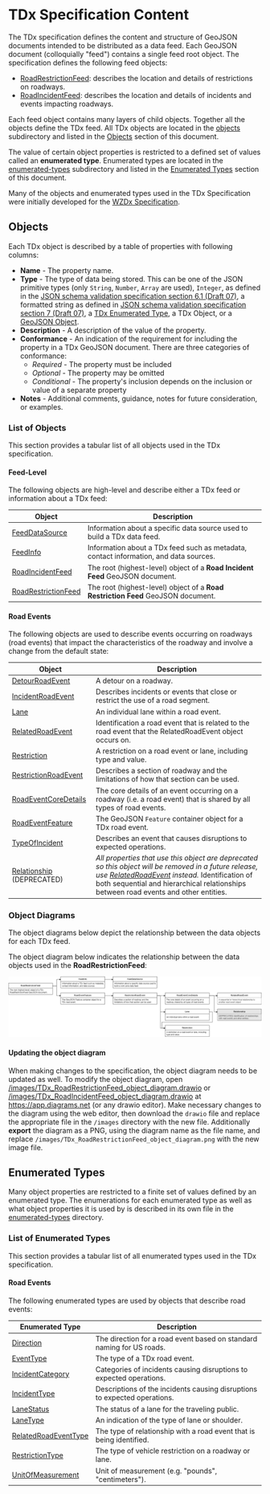 # TDx Specification Content
The TDx specification defines the content and structure of GeoJSON documents intended to be distributed as a data feed. Each GeoJSON document (colloquially "feed") contains a single feed root object. The specification defines the following feed objects:

- [RoadRestrictionFeed](/spec-content/objects/RoadRestrictionFeed.md): describes the location and details of restrictions on roadways.
- [RoadIncidentFeed](/spec-content/objects/RoadIncidentFeed.md): describes the location and details of incidents and events impacting roadways.

Each feed object contains many layers of child objects. Together all the objects define the TDx feed. All TDx objects are located in the [objects](/spec-content/objects) subdirectory and listed in the [Objects](#objects) section of this document.

The value of certain object properties is restricted to a defined set of values called an **enumerated type**. Enumerated types are located in the [enumerated-types](/spec-content/enumerated-types) subdirectory and listed in the [Enumerated Types](#enumerated-types) section of this document.

Many of the objects and enumerated types used in the TDx Specification were initially developed for the [WZDx Specification](https://github.com/usdot-jpo-ode/wzdx).

## Objects
Each TDx object is described by a table of properties with following columns:

- **Name** - The property name.
- **Type** - The type of data being stored. This can be one of the JSON primitive types (only `String`, `Number`, `Array` are used), `Integer`, as defined in the [JSON schema validation specification section 6.1 (Draft 07)](https://tools.ietf.org/html/draft-handrews-json-schema-validation-01#section-6.1), a formatted string as defined in [JSON schema validation specification section 7 (Draft 07)](https://datatracker.ietf.org/doc/html/draft-handrews-json-schema-validation-01#section-7.3), a [TDx Enumerated Type](#enumerated-types), a TDx Object, or a [GeoJSON Object](https://tools.ietf.org/html/rfc7946#section-3).
- **Description** - A description of the value of the property.
- **Conformance** - An indication of the requirement for including the property in a TDx GeoJSON document. There are three categories of conformance:
    - *Required* - The property must be included
    - *Optional* - The property may be omitted
    - *Conditional* - The property's inclusion depends on the inclusion or value of a separate property
- **Notes** - Additional comments, guidance, notes for future consideration, or examples.

### List of Objects
This section provides a tabular list of all objects used in the TDx specification.

#### Feed-Level
The following objects are high-level and describe either a TDx feed or information about a TDx feed:

Object | Description
--- | ---
[FeedDataSource](/spec-content/objects/FeedDataSource.md) | Information about a specific data source used to build a TDx data feed.
[FeedInfo](/spec-content/objects/FeedInfo.md) | Information about a TDx feed such as metadata, contact information, and data sources.
[RoadIncidentFeed](/spec-content/objects/RoadIncidentFeed.md) | The root (highest-level) object of a **Road Incident Feed** GeoJSON document.
[RoadRestrictionFeed](/spec-content/objects/RoadRestrictionFeed.md) | The root (highest-level) object of a **Road Restriction Feed** GeoJSON document.

#### Road Events
The following objects are used to describe events occurring on roadways (road events) that impact the characteristics of the roadway and involve a change from the default state:

Object | Description
--- | ---
[DetourRoadEvent](/spec-content/objects/DetourRoadEvent.md) | A detour on a roadway.
[IncidentRoadEvent](/spec-content/objects/IncidentRoadEvent.md) | Describes incidents or events that close or restrict the use of a road segment.
[Lane](/spec-content/objects/Lane.md) | An individual lane within a road event.
[RelatedRoadEvent](/spec-content/objects/RelatedRoadEvent.md) | Identification a road event that is related to the road event that the RelatedRoadEvent object occurs on.
[Restriction](/spec-content/objects/Restriction.md) | A restriction on a road event or lane, including type and value.
[RestrictionRoadEvent](/spec-content/objects/RestrictionRoadEvent.md) | Describes a section of roadway and the limitations of how that section can be used.
[RoadEventCoreDetails](/spec-content/objects/RoadEventCoreDetails.md) | The core details of an event occurring on a roadway (i.e. a road event) that is shared by all types of road events. 
[RoadEventFeature](/spec-content/objects/RoadEventFeature.md) | The GeoJSON `Feature` container object for a TDx road event.
[TypeOfIncident](/spec-content/objects/TypeOfIncident.md) | Describes an event that causes disruptions to expected operations.
[Relationship](/spec-content/objects/Relationship.md) (DEPRECATED)| *All properties that use this object are deprecated so this object will be removed in a future release, use [RelatedRoadEvent](/spec-content/objects/RelatedRoadEvent.md) instead.* Identification of both sequential and hierarchical relationships between road events and other entities.

### Object Diagrams
The object diagrams below depict the relationship between the data objects for each TDx feed.

The object diagram below indicates the relationship between the data objects used in the **RoadRestrictionFeed**:

![TDx RoadRestrictionFeed object diagram](/images/TDx_RoadRestrictionFeed_object_diagram.png)

#### Updating the object diagram
When making changes to the specification, the object diagram needs to be updated as well. To modify the object diagram, open [/images/TDx_RoadRestrictionFeed_object_diagram.drawio](/images/TDx_RoadRestrictionFeed_object_diagram.drawio) or [/images/TDx_RoadIncidentFeed_object_diagram.drawio](/images/TDx_RoadIncidentFeed_object_diagram.drawio) at https://app.diagrams.net (or any drawio editor). Make necessary changes to the diagram using the web editor, then download the `drawio` file and replace the appropriate file in the `/images` directory with the new file. Additionally **export** the diagram as a PNG, using the diagram name as the file name, and replace `/images/TDx_RoadRestrictionFeed_object_diagram.png` with the new image file.

## Enumerated Types
Many object properties are restricted to a finite set of values defined by an enumerated type. The enumerations for each enumerated type as well as what object properties it is used by is described in its own file in the [enumerated-types](/spec-content/enumerated-types) directory.

### List of Enumerated Types
This section provides a tabular list of all enumerated types used in the TDx specification.

#### Road Events
The following enumerated types are used by objects that describe road events:

Enumerated Type | Description
--- | ---
[Direction](/spec-content/enumerated-types/Direction.md) | The direction for a road event based on standard naming for US roads.
[EventType](/spec-content/enumerated-types/EventType.md) | The type of a TDx road event.
[IncidentCategory](/spec-content/enumerated-types/IncidentCategory.md) | Categories of incidents causing disruptions to expected operations.
[IncidentType](/spec-content/enumerated-types/IncidentType.md) | Descriptions of the incidents causing disruptions to expected operations.
[LaneStatus](/spec-content/enumerated-types/LaneStatus.md) | The status of a lane for the traveling public.
[LaneType](/spec-content/enumerated-types/LaneType.md) | An indication of the type of lane or shoulder.
[RelatedRoadEventType](/spec-content/enumerated-types/RelatedRoadEventType.md) | The type of relationship with a road event that is being identified.
[RestrictionType](/spec-content/enumerated-types/RestrictionType.md) | The type of vehicle restriction on a roadway or lane.
[UnitOfMeasurement](/spec-content/enumerated-types/UnitOfMeasurement.md) | Unit of measurement (e.g. "pounds", "centimeters").